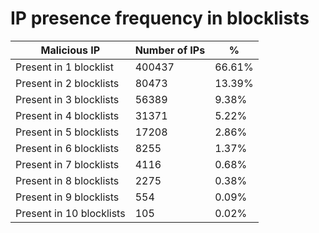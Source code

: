 # IP presence frequency in blocklists
| Malicious IP | Number of IPs | % |
|----|----|----|
| Present in 1 blocklist | 400437 | 66.61% |
| Present in 2 blocklists | 80473 | 13.39% |
| Present in 3 blocklists | 56389 | 9.38% |
| Present in 4 blocklists | 31371 | 5.22% |
| Present in 5 blocklists | 17208 | 2.86% |
| Present in 6 blocklists | 8255 | 1.37% |
| Present in 7 blocklists | 4116 | 0.68% |
| Present in 8 blocklists | 2275 | 0.38% |
| Present in 9 blocklists | 554 | 0.09% |
| Present in 10 blocklists | 105 | 0.02% |
